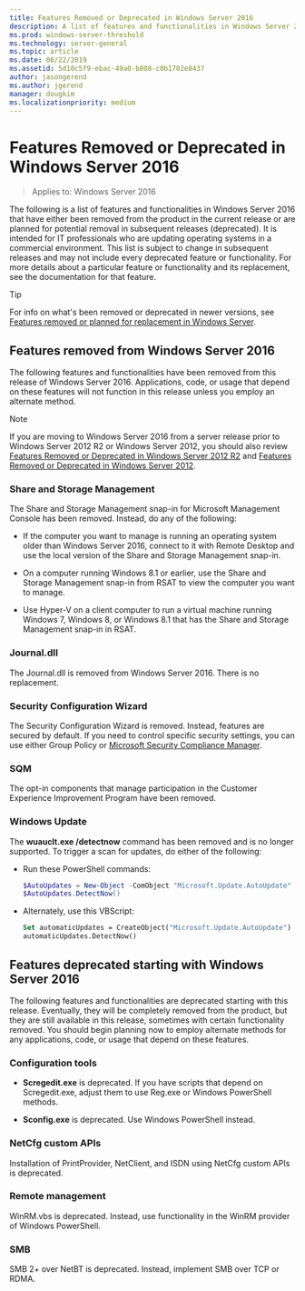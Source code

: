 ```yaml
---
title: Features Removed or Deprecated in Windows Server 2016
description: A list of features and functionalities in Windows Server 2016 that have either been removed from the product in the current release or are planned for potential removal in subsequent releases (deprecated). It is intended for IT professionals who are updating operating systems in a commercial environment.
ms.prod: windows-server-threshold
ms.technology: server-general
ms.topic: article
ms.date: 08/22/2019
ms.assetid: 5d10c5f9-ebac-49a0-b808-c0b1702e0437
author: jasongerend
ms.author: jgerend
manager: dougkim
ms.localizationpriority: medium
---
```

# Features Removed or Deprecated in  Windows Server 2016

>Applies to: Windows Server 2016

The following is a list of features and functionalities in Windows Server 2016 that have either been removed from the product in the current release or are planned for potential removal in subsequent releases (deprecated). It is intended for IT professionals who are updating operating systems in a commercial environment. This list is subject to change in subsequent releases and may not include every deprecated feature or functionality. For more details about a particular feature or functionality and its replacement, see the documentation for that feature.

> [!TIP]
> For info on what's been removed or deprecated in newer versions, see [Features removed or planned for replacement in Windows Server](../get-started-19/removed-features.md).

## Features removed from Windows Server 2016

The following features and functionalities have been removed from this release of Windows Server 2016. Applications, code, or usage that depend on these features will not function in this release unless you employ an alternate method.  

> [!NOTE]  
> If you are moving to Windows Server 2016 from a server release prior to Windows Server 2012 R2 or Windows Server 2012, you should also review [Features Removed or Deprecated in Windows Server 2012 R2](https://technet.microsoft.com/library/dn303411.aspx) and [Features Removed or Deprecated in Windows Server 2012](https://technet.microsoft.com/library/hh831568.aspx).  

### Share and Storage Management

The Share and Storage Management snap-in for Microsoft Management Console has been removed. Instead, do any of the following:  

-   If the computer you want to manage is running an operating system older than Windows Server 2016, connect to it with Remote Desktop and use the local version of the Share and Storage Management snap-in.  

-   On a computer running Windows 8.1 or earlier, use the Share and Storage Management snap-in from RSAT to view the computer you want to manage.  

-   Use Hyper-V on a client computer to run a virtual machine running Windows 7, Windows 8, or Windows 8.1 that has the Share and Storage Management snap-in in RSAT.  

### Journal.dll

The Journal.dll is removed from Windows Server 2016. There is no replacement.  

### Security Configuration Wizard

The Security Configuration Wizard is removed. Instead, features are secured by default. If you need to control specific security settings, you can use either Group Policy or [Microsoft Security Compliance Manager](https://technet.microsoft.com/solutionaccelerators/cc835245.aspx).  

### SQM

The opt-in components that manage participation in the Customer Experience Improvement Program have been removed. 

### Windows Update

The **wuauclt.exe /detectnow** command has been removed and is no longer supported. To trigger a scan for updates, do either of the following:

- Run these PowerShell commands:
    ````powershell
    $AutoUpdates = New-Object -ComObject "Microsoft.Update.AutoUpdate"
    $AutoUpdates.DetectNow()
    ````

- Alternately, use this VBScript:
    ````vb
    Set automaticUpdates = CreateObject("Microsoft.Update.AutoUpdate")
    automaticUpdates.DetectNow()
    ````

## Features deprecated starting with Windows Server 2016

The following features and functionalities are deprecated starting with this release. Eventually, they will be completely removed from the product, but they are still available in this release, sometimes with certain functionality removed. You should begin planning now to employ alternate methods for any applications, code, or usage that depend on these features.  

### Configuration tools  

-   **Scregedit.exe** is deprecated. If you have scripts that depend on Scregedit.exe, adjust them to use Reg.exe or Windows PowerShell methods.  

-   **Sconfig.exe** is deprecated. Use Windows PowerShell instead.  

### NetCfg custom APIs

Installation of PrintProvider, NetClient, and ISDN using NetCfg custom APIs is deprecated.  

### Remote management  

WinRM.vbs is deprecated. Instead, use functionality in the WinRM provider of Windows PowerShell.  

### SMB

SMB 2+ over NetBT is deprecated. Instead, implement SMB over TCP or RDMA. 

